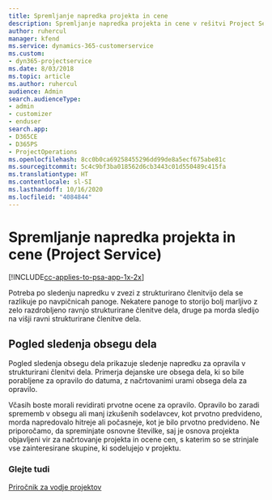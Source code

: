 ```yaml
---
title: Spremljanje napredka projekta in cene
description: Spremljanje napredka projekta in cene v rešitvi Project Service
author: ruhercul
manager: kfend
ms.service: dynamics-365-customerservice
ms.custom:
- dyn365-projectservice
ms.date: 8/03/2018
ms.topic: article
ms.author: ruhercul
audience: Admin
search.audienceType:
- admin
- customizer
- enduser
search.app:
- D365CE
- D365PS
- ProjectOperations
ms.openlocfilehash: 8cc0b0ca69258455296dd99de8a5ecf675abe81c
ms.sourcegitcommit: 5c4c9bf3ba018562d6cb3443c01d550489c415fa
ms.translationtype: HT
ms.contentlocale: sl-SI
ms.lasthandoff: 10/16/2020
ms.locfileid: "4084844"
---
```

# <a name="track-project-progress-and-cost-project-service"></a>Spremljanje napredka projekta in cene (Project Service)

[!INCLUDE[cc-applies-to-psa-app-1x-2x](../includes/cc-applies-to-psa-app-1x-2x.md)]

Potreba po sledenju napredku v zvezi z strukturirano členitvijo dela se razlikuje po navpičnicah panoge. Nekatere panoge to storijo bolj marljivo z zelo razdrobljeno ravnjo strukturirane členitve dela, druge pa morda sledijo na višji ravni strukturirane členitve dela.  
  
## <a name="effort-tracking-view"></a>Pogled sledenja obsegu dela  
Pogled sledenja obsegu dela prikazuje sledenje napredku za opravila v strukturirani členitvi dela. Primerja dejanske ure obsega dela, ki so bile porabljene za opravilo do datuma, z načrtovanimi urami obsega dela za opravilo.  
  
Včasih boste morali revidirati prvotne ocene za opravilo. Opravilo bo zaradi sprememb v obsegu ali manj izkušenih sodelavcev, kot prvotno predvideno, morda napredovalo hitreje ali počasneje, kot je bilo prvotno predvideno. Ne priporočamo, da spreminjate osnovne številke, saj je osnova projekta objavljeni vir za načrtovanje projekta in ocene cen, s katerim so se strinjale vse zainteresirane skupine, ki sodelujejo v projektu.  
  
### <a name="see-also"></a>Glejte tudi  
 [Priročnik za vodje projektov](../psa/project-manager-guide.md)
